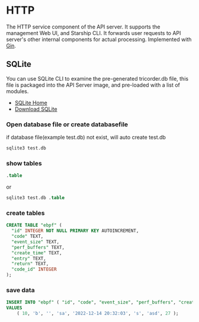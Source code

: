 # HTTP

The HTTP service component of the API server. It supports the management Web UI,
and Starship CLI. It forwards user requests to API server's other internal
components for actual processing. Implemented with
[Gin](https://github.com/gin-gonic/gin).

## SQLite

You can use SQLite CLI to examine the pre-generated tricorder.db file,
this file is packaged into the API Server image, and pre-loaded with a list of
modules.

- [SQLite Home](https://www.sqlite.org/index.html)
- [Download SQLite](https://www.sqlite.org/download.html)

### Open database file or create databasefile
if database file(example test.db) not exist, will auto create test.db
```bash
sqlite3 test.db
```

### show tables
```sql
.table
```
or
```sql
sqlite3 test.db .table
```

### create tables
```sql
CREATE TABLE "ebpf" (
  "id" INTEGER NOT NULL PRIMARY KEY AUTOINCREMENT,
  "code" TEXT,
  "event_size" TEXT,
  "perf_buffers" TEXT,
  "create_time" TEXT,
  "entry" TEXT,
  "return" TEXT,
  "code_id" INTEGER
);
```

### save data
```sql
INSERT INTO "ebpf" ( "id", "code", "event_size", "perf_buffers", "create_time", "entry", "return", "code_id" )
VALUES
	( 10, 'b', '', 'sa', '2022-12-14 20:32:03', 's', 'asd', 27 );
```
